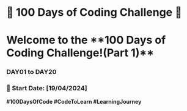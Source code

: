 # 🚀 100 Days of Coding Challenge 🚀


<h1> Welcome to the **100 Days of Coding Challenge!(Part 1)** </h1>

### DAY01 to DAY20

### 📅 Start Date: [19/04/2024]


**#100DaysOfCode     #CodeToLearn    #LearningJourney**
